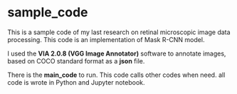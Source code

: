 # sample_code
This is a sample code of my last research on retinal microscopic image data processing. This code is an implementation of Mask R-CNN model.

I used the **VIA 2.0.8 (VGG Image Annotator)** software to annotate images, based on COCO standard format as a **json** file.

There is the **main_code** to run. This code calls other codes when need. all code is wrote in Python and Jupyter notebook.
